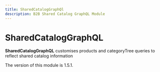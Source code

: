 ```yaml
---
title: SharedCatalogGraphQl
description: B2B Shared Catalog GraphQL Module
---
```


# SharedCatalogGraphQL

**SharedCatalogGraphQL** customises products and categoryTree queries to reflect shared catalog information

<InlineAlert slots="text" />
The version of this module is 1.5.1.
